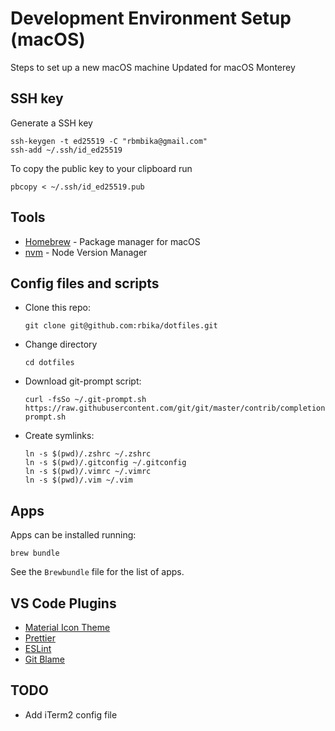 # Development Environment Setup (macOS)

Steps to set up a new macOS machine
Updated for macOS Monterey

## SSH key

Generate a SSH key

```
ssh-keygen -t ed25519 -C "rbmbika@gmail.com"
ssh-add ~/.ssh/id_ed25519
```

To copy the public key to your clipboard run

```
pbcopy < ~/.ssh/id_ed25519.pub
```

## Tools

- [Homebrew](https://brew.sh/) - Package manager for macOS
- [nvm](https://github.com/creationix/nvm#installation-and-update) - Node Version Manager

## Config files and scripts

- Clone this repo:

  ```
  git clone git@github.com:rbika/dotfiles.git
  ```

- Change directory

  ```
  cd dotfiles
  ```

- Download git-prompt script:

  ```
  curl -fsSo ~/.git-prompt.sh https://raw.githubusercontent.com/git/git/master/contrib/completion/git-prompt.sh
  ```

- Create symlinks:
  ```
  ln -s $(pwd)/.zshrc ~/.zshrc
  ln -s $(pwd)/.gitconfig ~/.gitconfig
  ln -s $(pwd)/.vimrc ~/.vimrc
  ln -s $(pwd)/.vim ~/.vim
  ```

## Apps

Apps can be installed running:

```
brew bundle
```

See the `Brewbundle` file for the list of apps.

## VS Code Plugins

- [Material Icon Theme](https://marketplace.visualstudio.com/items?itemName=PKief.material-icon-theme)
- [Prettier](https://marketplace.visualstudio.com/items?itemName=esbenp.prettier-vscode)
- [ESLint](https://marketplace.visualstudio.com/items?itemName=dbaeumer.vscode-eslint)
- [Git Blame](https://marketplace.visualstudio.com/items?itemName=waderyan.gitblame)

## TODO

- Add iTerm2 config file
